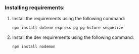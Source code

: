 ### Installing requirements:

1. Install the requirements using the following command:
   ```bash
   npm install dotenv express pg pg-hstore sequelize
   ```
2. Install the dev requirements using the following command:
   ```bash
   npm install nodemon
   ```

